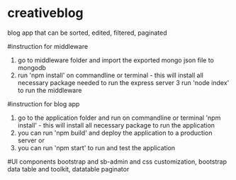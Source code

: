 # creativeblog
blog app that can be sorted, edited, filtered, paginated

#instruction for middleware
1. go to middleware folder and import the exported mongo json file to mongodb
2. run 'npm install' on commandline or terminal - this will install all necessary package needed to run the express server
3 run 'node index' to run the middleware

#instruction for blog app
1. go to the application folder and run on commandline or terminal 'npm install' - this will install all necessary package to run the application
2. you can run 'npm build' and deploy the application to a production server or
3. you can run 'npm start' to run and test the application

#UI components
bootstrap and sb-admin and css customization, bootstrap data table and toolkit, datatable paginator
